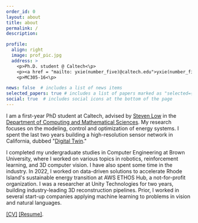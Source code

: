 ```yaml
---
order_id: 0
layout: about
title: about
permalink: /
description:

profile:
  align: right
  image: prof_pic.jpg
  address: >
    <p>Ph.D. student @ Caltech<\p>
    <p><a href = "mailto: yxie(number_five)@caltech.edu">yxie(number_five)@caltech.edu</a></p>
    <p>MC305-16<\p>

news: false  # includes a list of news items
selected_papers: true # includes a list of papers marked as "selected={true}"
social: true  # includes social icons at the bottom of the page
---
```

I am a first-year PhD student at Caltech, advised by [Steven Low](https://ee.caltech.edu/people/slow) in the 
[Department of Computing and Mathematical Sciences](https://www.cms.caltech.edu/). My research focuses on the 
modeling, control and optimization of energy systems. I spent the last two years building a high-resolution sensor network in California, dubbed "[Digital Twin](https://github.com/caltech-netlab/digital-twin-dataset)."

I completed my undergraduate studies in Computer Engineering at Brown University, where 
I worked on various topics in robotics, reinforcement learning, and 3D computer vision. 
I have also spent some time in the industry. In 2022, I worked on data-driven solutions to accelerate 
Rhode Island's sustainable energy transition at AWS ETHOS Hub, a not-for-profit organization. 
I was a researcher at Unity Technologies for two years, building industry-leading 3D reconstruction pipelines. 
Prior, I worked in several start-up companies applying machine learning to problems in vision and natural languages.

[\[CV\]](https://yxie20.github.io/assets/pdf/cv_yiheng_xie.pdf) 
[\[Resume\]](https://yxie20.github.io/assets/pdf/resume_yiheng_xie.pdf).
